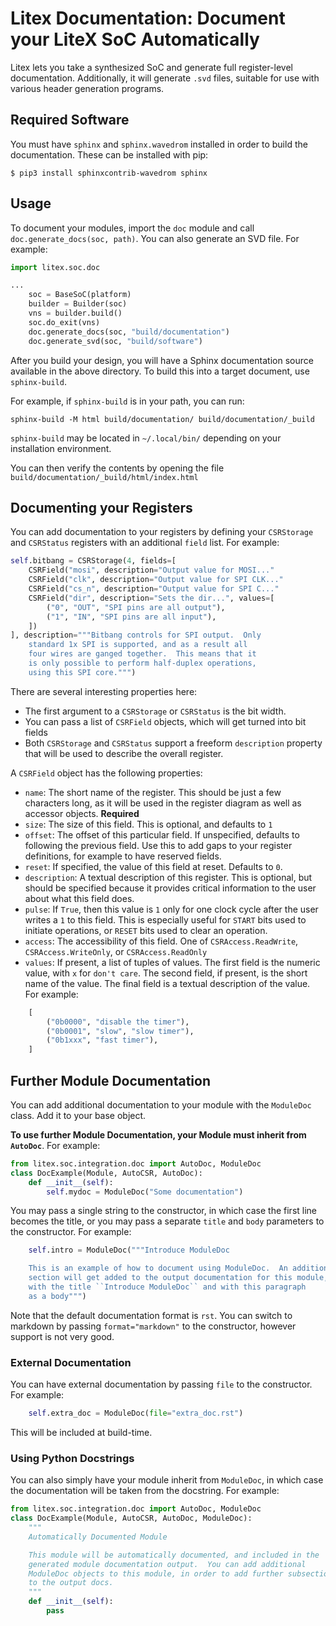 # Litex Documentation: Document your LiteX SoC Automatically

Litex lets you take a synthesized SoC and generate full
register-level documentation.  Additionally, it will generate `.svd` files,
suitable for use with various header generation programs.

## Required Software

You must have `sphinx` and `sphinx.wavedrom` installed in order to build
the documentation.  These can be installed with pip:

```
$ pip3 install sphinxcontrib-wavedrom sphinx
```

## Usage

To document your modules, import the `doc` module and call `doc.generate_docs(soc, path)`.
You can also generate an SVD file.  For example:

```python
import litex.soc.doc

...
    soc = BaseSoC(platform)
    builder = Builder(soc)
    vns = builder.build()
    soc.do_exit(vns)
    doc.generate_docs(soc, "build/documentation")
    doc.generate_svd(soc, "build/software")
```

After you build your design, you will have a Sphinx documentation source available
in the above directory.  To build this into a target document, use `sphinx-build`.

For example, if `sphinx-build` is in your path, you can run:

`sphinx-build -M html build/documentation/ build/documentation/_build`

`sphinx-build` may be located in `~/.local/bin/` depending on your installation environment.

You can then verify the contents by opening the file `build/documentation/_build/html/index.html`

## Documenting your Registers

You can add documentation to your registers by defining your `CSRStorage` and `CSRStatus` registers with an additional `field` list.  For example:

```python
self.bitbang = CSRStorage(4, fields=[
    CSRField("mosi", description="Output value for MOSI..."
    CSRField("clk", description="Output value for SPI CLK..."
    CSRField("cs_n", description="Output value for SPI C..."
    CSRField("dir", description="Sets the dir...", values=[
        ("0", "OUT", "SPI pins are all output"),
        ("1", "IN", "SPI pins are all input"),
    ])
], description="""Bitbang controls for SPI output.  Only
    standard 1x SPI is supported, and as a result all
    four wires are ganged together.  This means that it
    is only possible to perform half-duplex operations,
    using this SPI core.""")
```

There are several interesting properties here:

* The first argument to a `CSRStorage` or `CSRStatus` is the bit width.
* You can pass a list of `CSRField` objects, which will get turned into bit fields
* Both `CSRStorage` and `CSRStatus` support a freeform `description` property that will be used to describe the overall register.

A `CSRField` object has the following properties:

* `name`: The short name of the register.  This should be just a few characters long, as it will be used in the register diagram as well as accessor objects.  **Required**
* `size`: The size of this field.  This is optional, and defaults to `1`
* `offset`: The offset of this particular field.  If unspecified, defaults to following the previous field.  Use this to add gaps to your register definitions, for example to have reserved fields.
* `reset`: If specified, the value of this field at reset.  Defaults to `0`.
* `description`: A textual description of this register.  This is optional, but should be specified because it provides critical information to the user about what this field does.
* `pulse`: If `True`, then this value is `1` only for one clock cycle after the user writes a `1` to this field.  This is especially useful for `START` bits used to initiate operations, or `RESET` bits used to clear an operation.
* `access`: The accessibility of this field.  One of `CSRAccess.ReadWrite`, `CSRAccess.WriteOnly`, or `CSRAccess.ReadOnly`
* `values`: If present, a list of tuples of values.  The first field is the numeric value, with `x` for `don't care`.  The second field, if present, is the short name of the value.  The final field is a textual description of the value.  For example:

```python
    [
        ("0b0000", "disable the timer"),
        ("0b0001", "slow", "slow timer"),
        ("0b1xxx", "fast timer"),
    ]
```

## Further Module Documentation

You can add additional documentation to your module with the `ModuleDoc` class.  Add it to your base object.

**To use further Module Documentation, your Module must inherit from `AutoDoc`**.  For example:

```python
from litex.soc.integration.doc import AutoDoc, ModuleDoc
class DocExample(Module, AutoCSR, AutoDoc):
    def __init__(self):
        self.mydoc = ModuleDoc("Some documentation")
```

You may pass a single string to the constructor, in which case the first line becomes the title, or you may pass a separate `title` and `body` parameters to the constructor.  For example:

```python
    self.intro = ModuleDoc("""Introduce ModuleDoc

    This is an example of how to document using ModuleDoc.  An additional
    section will get added to the output documentation for this module,
    with the title ``Introduce ModuleDoc`` and with this paragraph
    as a body""")
```

Note that the default documentation format is `rst`. You can switch to markdown by passing `format="markdown"` to the constructor, however support is not very good.

### External Documentation

You can have external documentation by passing `file` to the constructor.
For example:

```python
    self.extra_doc = ModuleDoc(file="extra_doc.rst")
```

This will be included at build-time.

### Using Python Docstrings

You can also simply have your module inherit from `ModuleDoc`, in which case
the documentation will be taken from the docstring.  For example:

```python
from litex.soc.integration.doc import AutoDoc, ModuleDoc
class DocExample(Module, AutoCSR, AutoDoc, ModuleDoc):
    """
    Automatically Documented Module

    This module will be automatically documented, and included in the
    generated module documentation output.  You can add additional
    ModuleDoc objects to this module, in order to add further subsections
    to the output docs.
    """
    def __init__(self):
        pass
```
